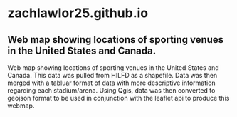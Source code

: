# zachlawlor25.github.io

## Web map showing locations of sporting venues in the United States and Canada.

Web map showing locations of sporting venues in the United States and Canada. This data was pulled from HILFD as a shapefile. Data was then merged with a tabluar format of data with more descriptive information regarding each stadium/arena. Using Qgis, data was then converted to geojson format to be used in conjunction with the leaflet api to produce this webmap.
